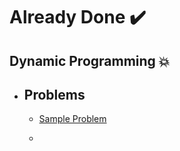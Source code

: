 # 

# Already Done :heavy_check_mark:

## Dynamic Programming :boom:

- ## Problems
  
  - [Sample Problem](http://google.com)
  
  - 
